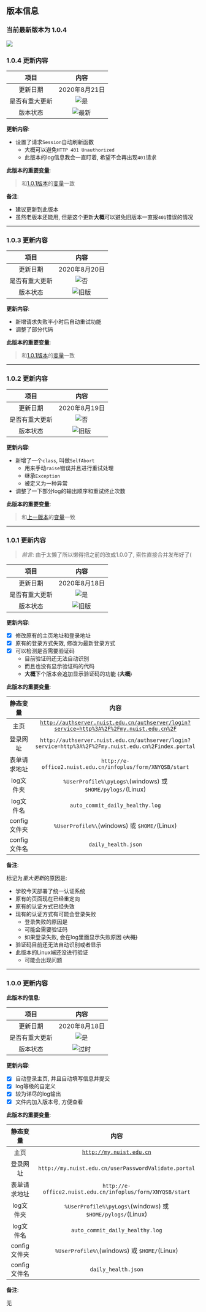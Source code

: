 ## 版本信息

### 当前最新版本为 1.0.4

[![](https://img.shields.io/badge/-return%20to%20README.md-blueviolet)](README.md "返回README.md")

### 1.0.4 更新内容

项目 |内容
:--: |:--:
更新日期 | 2020年8月21日
是否有重大更新 | ![是](https://img.shields.io/badge/-yes-important "是")
版本状态 | ![最新](https://img.shields.io/badge/-newest-brightgreen "最新")

**更新内容**:

- 设置了请求`Session`自动刷新函数
  - 大概可以避免`HTTP 401 Unauthorized`
  - 此版本的log信息我会一直盯着, 希望不会再出现`401`请求

**此版本的重要变量**: 

> 和[1.0.1版本](#1-0-1)的[变量](#1-0-1-vars)一致

**备注**:

- 建议更新到此版本
- 虽然老版本还能用, 但是这个更新**大概**可以避免旧版本一直报`401`错误的情况

---

### 1.0.3 更新内容

项目 |内容
:--: |:--:
更新日期 | 2020年8月20日
是否有重大更新 | ![否](https://img.shields.io/badge/-no-informational "否")
版本状态 | ![旧版](https://img.shields.io/badge/-old-informational "旧版")

**更新内容**:

- 新增请求失败半小时后自动重试功能
- 调整了部分代码

**此版本的重要变量**: 

> 和[1.0.1版本](#1-0-1)的[变量](#1-0-1-vars)一致

---

### 1.0.2 更新内容

项目 |内容
:--: |:--:
更新日期 | 2020年8月19日
是否有重大更新 | ![否](https://img.shields.io/badge/-no-informational "否")
版本状态 | ![旧版](https://img.shields.io/badge/-old-informational "旧版")

**更新内容**:

- 新增了一个`class`, 叫做`SelfAbort`
  - 用来手动`raise`错误并且进行重试处理
  - 继承`Exception`
  - 被定义为一种异常
- 调整了一下部分log的输出顺序和重试终止次数

**此版本的重要变量**: 

> 和[上一版本](#1-0-1)的[变量](#1-0-1-vars)一致

---

### <span id="1-0-1">1.0.1 更新内容</span>

> *前言*: 由于太懒了所以懒得把之前的改成1.0.0了, 索性直接合并发布好了(

项目 |内容
:--: |:--:
更新日期 | 2020年8月18日
是否有重大更新 | ![是](https://img.shields.io/badge/-yes-important "是")
版本状态 | ![旧版](https://img.shields.io/badge/-old-informational "旧版")

**更新内容**:

- [x] 修改原有的主页地址和登录地址
- [x] 原有的登录方式失效, 修改为最新登录方式
- [x] 可以检测是否需要验证码
  - 目前验证码还无法自动识别
  - 而且也没有显示验证码的代码
  - **大概**下个版本会追加显示验证码的功能 ~~(**大概**)~~

<span id="1-0-1-vars">**此版本的重要变量**:</span>

静态变量 | 内容
:--: | :--:
主页 | [`http://authserver.nuist.edu.cn/authserver/login?service=http%3A%2F%2Fmy.nuist.edu.cn%2F`](http://authserver.nuist.edu.cn/authserver/login?service=http%3A%2F%2Fmy.nuist.edu.cn%2F)
登录网址 | `http://authserver.nuist.edu.cn/authserver/login?service=http%3A%2F%2Fmy.nuist.edu.cn%2Findex.portal`
表单请求地址 | `http://e-office2.nuist.edu.cn/infoplus/form/XNYQSB/start`
log文件夹 | `%UserProfile%\pyLogs\`(windows) 或 `$HOME/pylogs/`(Linux)
log文件名 | `auto_commit_daily_healthy.log`
config文件夹 | `%UserProfile%\`(windows) 或 `$HOME/`(Linux)
config文件名 | `daily_health.json`

**备注**:

标记为*重大更新*的原因是:
- 学校今天部署了统一认证系统
- 原有的页面现在已经重定向
- 原有的认证方式已经失效
- 现有的认证方式有可能会登录失败
  - 登录失败的原因是
  - 可能会需要验证码
  - 如果登录失败, 会在log里面显示失败原因 ~~(大概)~~
- 验证码目前还无法自动识别或者显示
- 此版本的Linux端还没进行验证
  - 可能会出现问题

---

### 1.0.0 更新内容

**此版本的信息**:

项目 |内容
:--: |:--:
更新日期 | 2020年8月18日
是否有重大更新 | ![是](https://img.shields.io/badge/-yes-important "是")
版本状态 | ![过时](https://img.shields.io/badge/-out%20of%20date-inactive "过时")

**更新内容**:

- [x] 自动登录主页, 并且自动填写信息并提交
- [x] log等级的自定义
- [x] 较为详尽的log输出
- [x] 文件内加入版本号, 方便查看

**此版本的重要变量**:

静态变量 | 内容
:--: | :--:
主页 | [`http://my.nuist.edu.cn`](http://my.nuist.edu.cn)
登录网址 | `http://my.nuist.edu.cn/userPasswordValidate.portal`
表单请求地址 | `http://e-office2.nuist.edu.cn/infoplus/form/XNYQSB/start`
log文件夹 | `%UserProfile%\pyLogs\`(windows) 或 `$HOME/pylogs/`(Linux)
log文件名 | `auto_commit_daily_healthy.log`
config文件夹 | `%UserProfile%\`(windows) 或 `$HOME/`(Linux)
config文件名 | `daily_health.json`

**备注**:

无